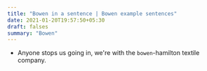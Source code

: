```yaml
---
title: "Bowen in a sentence | Bowen example sentences"
date: 2021-01-20T19:57:50+05:30
draft: falses
summary: "Bowen"
---
```

- Anyone stops us going in, we're with the `bowen`-hamilton textile company.
                 
